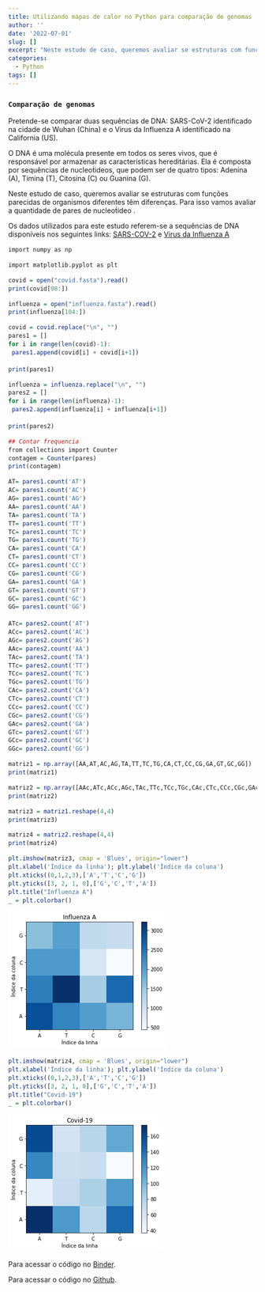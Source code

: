 ```yaml
---
title: Utilizando mapas de calor no Python para comparação de genomas
author: ''
date: '2022-07-01'
slug: []
excerpt: "Neste estudo de caso, queremos avaliar se estruturas com funções parecidas de organismos diferentes têm diferenças. Para isso vamos avaliar a quantidade de pares de nucleotideo."
categories:
  - Python
tags: []
---
```


### `Comparação de genomas`

Pretende-se comparar duas sequências de DNA: SARS-CoV-2 identificado na cidade de Wuhan (China) e o Virus da Influenza A identificado na California (US).

O DNA é uma molécula presente em todos os seres vivos, que é responsável por armazenar as caracterı́sticas hereditárias. Ela é composta por sequências de nucleot́ideos, que podem ser de quatro tipos: Adenina (A), Timina (T), Citosina (C) ou Guanina (G).

Neste estudo de caso, queremos avaliar se estruturas com funções parecidas de organismos diferentes têm diferenças. Para isso vamos avaliar a quantidade de pares de nucleot́ideo .

Os dados utilizados para este estudo referem-se a sequências de DNA disponíveis nos seguintes links: [SARS-COV-2](https://www.ncbi.nlm.nih.gov/nuccore/NC_045512.2?report=fasta) e [Virus da Influenza A](https://www.ncbi.nlm.nih.gov/nuccore/CY266194.1?report=fasta)



```r
import numpy as np
```


```r
import matplotlib.pyplot as plt
```


```r
covid = open("covid.fasta").read()
print(covid[98:])
```


```r
influenza = open("influenza.fasta").read()
print(influenza[104:])
```


```r
covid = covid.replace("\n", "")
pares1 = []
for i in range(len(covid)-1):
 pares1.append(covid[i] + covid[i+1])
 
print(pares1)
```


```r
influenza = influenza.replace("\n", "")
pares2 = []
for i in range(len(influenza)-1):
 pares2.append(influenza[i] + influenza[i+1])
 
print(pares2)
```


```r
## Contar frequencia
from collections import Counter
contagem = Counter(pares)
print(contagem)
```


```r
AT= pares1.count('AT')
AC= pares1.count('AC')
AG= pares1.count('AG')
AA= pares1.count('AA')
TA= pares1.count('TA')
TT= pares1.count('TT')
TC= pares1.count('TC')
TG= pares1.count('TG')
CA= pares1.count('CA')
CT= pares1.count('CT')
CC= pares1.count('CC')
CG= pares1.count('CG')
GA= pares1.count('GA')
GT= pares1.count('GT')
GC= pares1.count('GC')
GG= pares1.count('GG')

ATc= pares2.count('AT')
ACc= pares2.count('AC')
AGc= pares2.count('AG')
AAc= pares2.count('AA')
TAc= pares2.count('TA')
TTc= pares2.count('TT')
TCc= pares2.count('TC')
TGc= pares2.count('TG')
CAc= pares2.count('CA')
CTc= pares2.count('CT')
CCc= pares2.count('CC')
CGc= pares2.count('CG')
GAc= pares2.count('GA')
GTc= pares2.count('GT')
GCc= pares2.count('GC')
GGc= pares2.count('GG')
```


```r
matriz1 = np.array([AA,AT,AC,AG,TA,TT,TC,TG,CA,CT,CC,CG,GA,GT,GC,GG])
print(matriz1)
```


```r
matriz2 = np.array([AAc,ATc,ACc,AGc,TAc,TTc,TCc,TGc,CAc,CTc,CCc,CGc,GAc,GTc,GCc,GGc])
print(matriz2)
```


```r
matriz3 = matriz1.reshape(4,4)
print(matriz3)
```


```r
matriz4 = matriz2.reshape(4,4)
print(matriz4)
```


```r
plt.imshow(matriz3, cmap = 'Blues', origin="lower")
plt.xlabel('Índice da linha'); plt.ylabel('Índice da coluna')
plt.xticks((0,1,2,3),['A','T','C','G'])
plt.yticks([3, 2, 1, 0],['G','C','T','A'])
plt.title("Influenza A")
_ = plt.colorbar()
```

![Influenza](img/influenza.png)



```r
plt.imshow(matriz4, cmap = 'Blues', origin="lower")
plt.xlabel('Índice da linha'); plt.ylabel('Índice da coluna')
plt.xticks((0,1,2,3),['A','T','C','G'])
plt.yticks([3, 2, 1, 0],['G','C','T','A'])
plt.title("Covid-19")
_ = plt.colorbar()
```


![Covid-19](img/covid.png)

Para acessar o código no [Binder](https://mybinder.org/v2/gh/FlaviaJesusSantos/Desafio_1/c54bab81a4f9d8101726c8943c6d7ad36910b5ad?urlpath=lab%2Ftree%2FDesafio_1.ipynb).

Para acessar o código no [Github](https://github.com/FlaviaJesusSantos/Desafio_1/blob/main/Desafio_1.ipynb).

